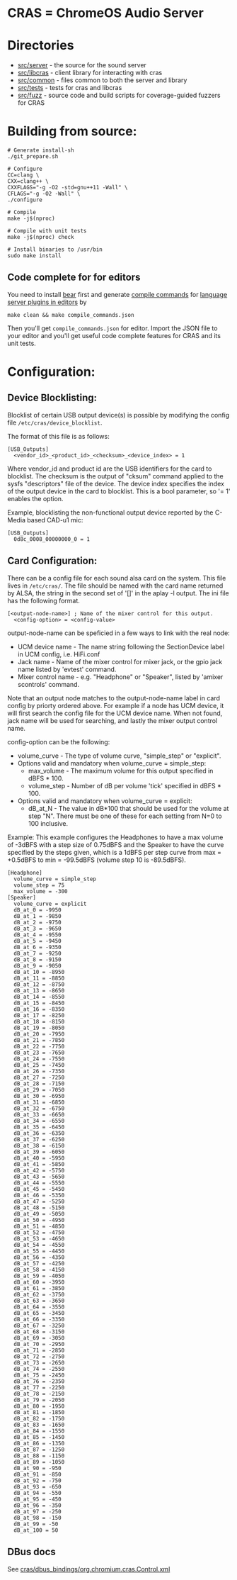 CRAS = ChromeOS Audio Server
===

# Directories
- [src/server](src/server) - the source for the sound server
- [src/libcras](src/libcras) - client library for interacting with cras
- [src/common](src/common) - files common to both the server and library
- [src/tests](src/tests) - tests for cras and libcras
- [src/fuzz](src/fuzz) - source code and build scripts for coverage-guided
  fuzzers for CRAS

# Building from source:
```
# Generate install-sh
./git_prepare.sh

# Configure
CC=clang \
CXX=clang++ \
CXXFLAGS="-g -O2 -std=gnu++11 -Wall" \
CFLAGS="-g -O2 -Wall" \
./configure

# Compile
make -j$(nproc)

# Compile with unit tests
make -j$(nproc) check

# Install binaries to /usr/bin
sudo make install
```

## Code complete for for editors
You need to install [bear] first and generate [compile commands] for
[language server plugins in editors] by
```
make clean && make compile_commands.json
```
Then you'll get `compile_commands.json` for editor.
Import the JSON file to your editor and you'll get useful code complete
features for CRAS and its unit tests.

# Configuration:

## Device Blocklisting:

Blocklist of certain USB output device(s) is possible by modifying the config
file `/etc/cras/device_blocklist`.

The format of this file is as follows:
```
[USB_Outputs]
  <vendor_id>_<product_id>_<checksum>_<device_index> = 1
```
Where vendor_id and product id are the USB identifiers for the card to
blocklist. The checksum is the output of "cksum" command applied to the
sysfs "descriptors" file of the device. The device index specifies the
index of the output device in the card to blocklist.  This is a bool
parameter, so '= 1' enables the option.

Example, blocklisting the non-functional output device reported by the C-Media
based CAD-u1 mic:
```
[USB_Outputs]
  0d8c_0008_00000000_0 = 1
```

## Card Configuration:

There can be a config file for each sound alsa card on the system.  This file
lives in `/etc/cras/`.  The file should be named with the card name returned by
ALSA, the string in the second set of '[]' in the aplay -l output.  The ini file
has the following format.

```
[<output-node-name>] ; Name of the mixer control for this output.
  <config-option> = <config-value>
```
output-node-name can be speficied in a few ways to link with the real node:
- UCM device name - The name string following the SectionDevice label in UCM
    config, i.e. HiFi.conf
- Jack name - Name of the mixer control for mixer jack, or the gpio jack name
    listed by 'evtest' command.
- Mixer control name - e.g. "Headphone" or "Speaker", listed by
    'amixer scontrols' command.

Note that an output node matches to the output-node-name label in card config by
priorty ordered above. For example if a node has UCM device, it will first
search the config file for the UCM device name. When not found, jack name will
be used for searching, and lastly the mixer output control name.

config-option can be the following:
- volume_curve - The type of volume curve, "simple_step" or "explicit".
- Options valid and mandatory when volume_curve = simple_step:
  - max_volume - The maximum volume for this output specified in dBFS * 100.
  - volume_step - Number of dB per volume 'tick' specified in  dBFS * 100.
- Options valid and mandatory when volume_curve = explicit:
  - dB_at_N - The value in dB*100 that should be used for the volume at step
      "N".  There must be one of these for each setting from N=0 to 100
      inclusive.


Example:
This example configures the Headphones to have a max volume of -3dBFS with a
step size of 0.75dBFS and the Speaker to have the curve specified by the steps
given, which is a 1dBFS per step curve from max = +0.5dBFS to min = -99.5dBFS
(volume step 10 is -89.5dBFS).

```
[Headphone]
  volume_curve = simple_step
  volume_step = 75
  max_volume = -300
[Speaker]
  volume_curve = explicit
  dB_at_0 = -9950
  dB_at_1 = -9850
  dB_at_2 = -9750
  dB_at_3 = -9650
  dB_at_4 = -9550
  dB_at_5 = -9450
  dB_at_6 = -9350
  dB_at_7 = -9250
  dB_at_8 = -9150
  dB_at_9 = -9050
  dB_at_10 = -8950
  dB_at_11 = -8850
  dB_at_12 = -8750
  dB_at_13 = -8650
  dB_at_14 = -8550
  dB_at_15 = -8450
  dB_at_16 = -8350
  dB_at_17 = -8250
  dB_at_18 = -8150
  dB_at_19 = -8050
  dB_at_20 = -7950
  dB_at_21 = -7850
  dB_at_22 = -7750
  dB_at_23 = -7650
  dB_at_24 = -7550
  dB_at_25 = -7450
  dB_at_26 = -7350
  dB_at_27 = -7250
  dB_at_28 = -7150
  dB_at_29 = -7050
  dB_at_30 = -6950
  dB_at_31 = -6850
  dB_at_32 = -6750
  dB_at_33 = -6650
  dB_at_34 = -6550
  dB_at_35 = -6450
  dB_at_36 = -6350
  dB_at_37 = -6250
  dB_at_38 = -6150
  dB_at_39 = -6050
  dB_at_40 = -5950
  dB_at_41 = -5850
  dB_at_42 = -5750
  dB_at_43 = -5650
  dB_at_44 = -5550
  dB_at_45 = -5450
  dB_at_46 = -5350
  dB_at_47 = -5250
  dB_at_48 = -5150
  dB_at_49 = -5050
  dB_at_50 = -4950
  dB_at_51 = -4850
  dB_at_52 = -4750
  dB_at_53 = -4650
  dB_at_54 = -4550
  dB_at_55 = -4450
  dB_at_56 = -4350
  dB_at_57 = -4250
  dB_at_58 = -4150
  dB_at_59 = -4050
  dB_at_60 = -3950
  dB_at_61 = -3850
  dB_at_62 = -3750
  dB_at_63 = -3650
  dB_at_64 = -3550
  dB_at_65 = -3450
  dB_at_66 = -3350
  dB_at_67 = -3250
  dB_at_68 = -3150
  dB_at_69 = -3050
  dB_at_70 = -2950
  dB_at_71 = -2850
  dB_at_72 = -2750
  dB_at_73 = -2650
  dB_at_74 = -2550
  dB_at_75 = -2450
  dB_at_76 = -2350
  dB_at_77 = -2250
  dB_at_78 = -2150
  dB_at_79 = -2050
  dB_at_80 = -1950
  dB_at_81 = -1850
  dB_at_82 = -1750
  dB_at_83 = -1650
  dB_at_84 = -1550
  dB_at_85 = -1450
  dB_at_86 = -1350
  dB_at_87 = -1250
  dB_at_88 = -1150
  dB_at_89 = -1050
  dB_at_90 = -950
  dB_at_91 = -850
  dB_at_92 = -750
  dB_at_93 = -650
  dB_at_94 = -550
  dB_at_95 = -450
  dB_at_96 = -350
  dB_at_97 = -250
  dB_at_98 = -150
  dB_at_99 = -50
  dB_at_100 = 50
```

[bear]: https://github.com/rizsotto/Bear
[compile commands]: https://clang.llvm.org/docs/JSONCompilationDatabase.html
[language server plugins in editors]: https://clangd.llvm.org/installation.html#editor-plugins

## DBus docs

See [cras/dbus_bindings/org.chromium.cras.Control.xml](dbus_bindings/org.chromium.cras.Control.xml)
